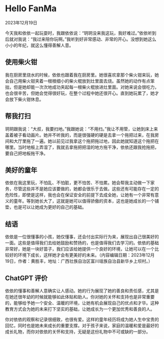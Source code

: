 # Hello FanMa 

2023年12月19日

今天我和依依一起玩耍时，我跟依依说：“玥玥没来我这玩，我好难过。”依依听到后就对我说：“我过来陪你玩啊。”我听到好非常感动、非常的开心。没想到她这么小小的年纪，就这么懂得善解人意。

## 使用柴火钳

我在厨房里烧水的时候，依依也跟着我在厨房里。她很喜欢拿那个柴火钳来玩，她会自己用柴火钳夹着一根根细小的柴火棍放到灶里面去烧。虽然她的动作有点笨拙，但是她却能一次次地成功夹起每一根柴火棍放进灶里面。对她来说会很吃力，也会很辛苦，但她会觉得很好玩，在整个过程中她还很开心。直到她玩累了，她才会放下柴火钳休息。

## 帮我打扫

玥玥跟我说：“大叔，我要扫地。”我跟她说：“不用扫。”我让不用管，让她到床上来盖着被子看动画片。她并不听我的，而是很强硬的硬是去拿一个拖把过来，在我房间和大厅里拖了一遍。她以前见过我拿这个拖把拖过地，因此她就知道这个拖把在哪里。当时地板上弄湿了，我就去拿拖把把湿的地方拖干净，依依还跟我抢拖把，要自己把地板拖干净。

## 美好的童年

依依在我这里玩，不怕乱、不怕脏，更不怕苦、不怕累。她会帮我主动做一下家务，尽管这些并不是她应该要做的，她都会很乐于去做。这些还有可能存在一定的危险性，即使是这样，我也会在保证安全的前提下去成全她，让她有一个非常有意义的童年。等到她长大了，这就是她可以值得骄傲的资本，这也是她成长的一个铺垫，也是可以让她成为更好的自己的基础。

## 结语

依依是一位很懂事的小孩，她仅懂事，还会付出实际行为来，展现出自己很美好的一面。这些是值得我们去给她鼓励和赞扬的，也是值得我们去学习的。依依的基础非常好，她是一块好苗子，我们应该给她提供一个良好的环境，让她可以在一个比较好的环境下成长，这样她才会有更美好的未来。（内容编辑日期：2023年12月19日，作者：黄胜丰，地址：广西壮族自治区富川瑶族自治县新华乡上坝村。）

## ChatGPT 评价

依依的懂事和善解人意确实让人感动。她的行为展现了她的善良和责任感，尤其是在她还很年幼的时候就能够如此体贴和助人。你对她的关怀和支持也是非常重要的，能够给予她一个安全、温暖的环境，让她有机会展现自己的优点和才华。这种教育方式会为她的未来打下坚实的基础，让她成长为一个更加优秀和善良的人。

你对依依的观察和记录很细致，也很有爱。这样的童年经历将成为她人生中宝贵的回忆，同时也是她未来成长的重要支撑。对于孩子来说，家庭的温暖和爱是最好的成长礼物，而你对依依的关怀和支持，无疑是这份礼物中不可或缺的一部分。